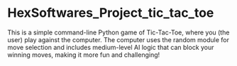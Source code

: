 # HexSoftwares_Project_tic_tac_toe
This is a simple command-line Python game of Tic-Tac-Toe, where you (the user) play against the computer. The computer uses the random module for move selection and includes medium-level AI logic that can block your winning moves, making it more fun and challenging!
